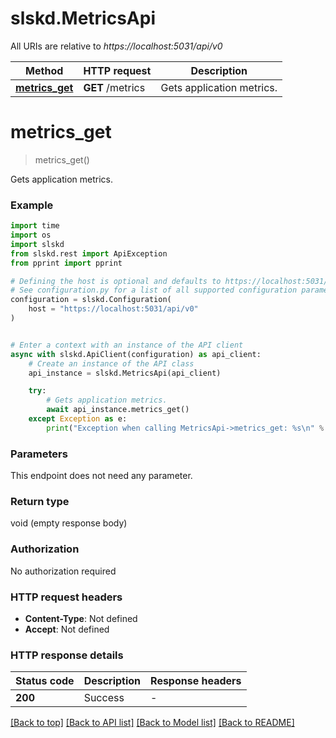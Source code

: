 # slskd.MetricsApi

All URIs are relative to *https://localhost:5031/api/v0*

Method | HTTP request | Description
------------- | ------------- | -------------
[**metrics_get**](MetricsApi.md#metrics_get) | **GET** /metrics | Gets application metrics.


# **metrics_get**
> metrics_get()

Gets application metrics.

### Example

```python
import time
import os
import slskd
from slskd.rest import ApiException
from pprint import pprint

# Defining the host is optional and defaults to https://localhost:5031/api/v0
# See configuration.py for a list of all supported configuration parameters.
configuration = slskd.Configuration(
    host = "https://localhost:5031/api/v0"
)


# Enter a context with an instance of the API client
async with slskd.ApiClient(configuration) as api_client:
    # Create an instance of the API class
    api_instance = slskd.MetricsApi(api_client)

    try:
        # Gets application metrics.
        await api_instance.metrics_get()
    except Exception as e:
        print("Exception when calling MetricsApi->metrics_get: %s\n" % e)
```


### Parameters
This endpoint does not need any parameter.

### Return type

void (empty response body)

### Authorization

No authorization required

### HTTP request headers

 - **Content-Type**: Not defined
 - **Accept**: Not defined

### HTTP response details
| Status code | Description | Response headers |
|-------------|-------------|------------------|
**200** | Success |  -  |

[[Back to top]](#) [[Back to API list]](../README.md#documentation-for-api-endpoints) [[Back to Model list]](../README.md#documentation-for-models) [[Back to README]](../README.md)

